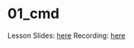 # 01_cmd

Lesson Slides: [here](https://docs.google.com/presentation/d/150pdD_KhL8tzTVYqMRFvlCp5fvCbr4M_Bp8RuA-AGJQ/edit?usp=sharing)
Recording: [here](https://drive.google.com/file/d/1EMDaE0Ngja2oYtcp3N6LJ4_MThr7pQjW/view?usp=sharing)